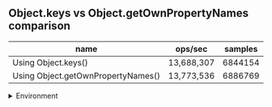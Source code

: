 ## Object.keys vs Object.getOwnPropertyNames comparison

|name|ops/sec|samples|
|-|-|-|
|Using Object.keys()|13,688,307|6844154|
|Using Object.getOwnPropertyNames()|13,773,536|6886769|


<details>
<summary>Environment</summary>

* __Machine:__ linux x64 | 4 vCPUs | 15.2GB Mem
* __Run:__ Mon May 13 2024 17:00:10 GMT+0000 (Coordinated Universal Time)
</details>

<!--
{"environment":{"platform":"linux","arch":"x64","cpus":4,"totalMemory":15.245216369628906},"benchmarks":[{"name":"Using Object.keys()","opsSec":13688307.178698104,"samples":6844154},{"name":"Using Object.getOwnPropertyNames()","opsSec":13773536.595105955,"samples":6886769}]}-->
